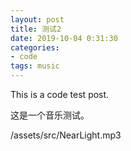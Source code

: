 ```yaml
---
layout: post
title: 测试2
date: 2019-10-04 0:31:30
categories:
- code
tags: music
---
```


This is a code test post.

这是一个音乐测试。

<style>
      .videoWrapper {
        position: relative;
        padding-bottom: 56.333%;
        height: 0;
        background: black;
      }
      .videoWrapper iframe {
        position: absolute;
        top: 0;
        left: 0;
        width: 100%;
        height: 100%;
        border: 0;
      }    
</style>
<p>/assets/src/NearLight.mp3</p>
<script src="{{ '/assets/js/music.js' | prepend: site.baseurl }}"></script>